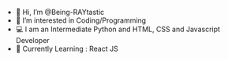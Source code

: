 - 👋 Hi, I’m @Being-RAYtastic
- 👀 I’m interested in Coding/Programming
- 💻 I am an Intermediate Python and HTML, CSS and Javascript Developer
- 📙 Currently Learning : React JS

<!---
Being-RAYtastic/Being-RAYtastic is a ✨ special ✨ repository because its `README.md` (this file) appears on your GitHub profile.
You can click the Preview link to take a look at your changes.
--->



